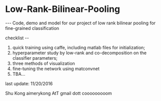 # Low-Rank-Bilinear-Pooling
--- Code, demo and model for our project of low rank bilinear pooling for fine-grained classification

checklist -- 
1. quick training using caffe, including matlab files for initialization;
2. hyperparameter study by low-rank and co-decomposition on the classifier parameters;
3. three methods of visualization
4. fine-tuning the network using matconvnet
5. TBA...


last update: 11/20/2016

Shu Kong
aimerykong AtT gmail dott cooooooooom
